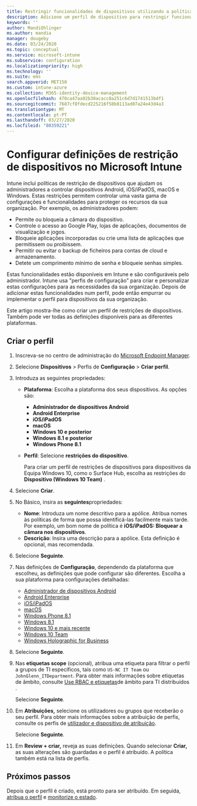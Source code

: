 ```yaml
---
title: Restringir funcionalidades de dispositivos utilizando a política no Microsoft Intune - Azure  Microsoft Docs
description: Adicione um perfil de dispositivo para restringir funcionalidades no administrador de dispositivos Android, Android Enterprise, macOS, iOS, iPadOS, Windows Phone e Dispositivos Windows 10 no Microsoft Intune.
keywords: ''
author: MandiOhlinger
ms.author: mandia
manager: dougeby
ms.date: 03/24/2020
ms.topic: conceptual
ms.service: microsoft-intune
ms.subservice: configuration
ms.localizationpriority: high
ms.technology: ''
ms.suite: ems
search.appverid: MET150
ms.custom: intune-azure
ms.collection: M365-identity-device-management
ms.openlocfilehash: 470ca47aa92b30acacc8a251c6d7d1741513bdf1
ms.sourcegitcommit: 7687cf8fdecd225216f58b8113ad07a24e43d4a3
ms.translationtype: MT
ms.contentlocale: pt-PT
ms.lasthandoff: 03/27/2020
ms.locfileid: "80359221"
---
```

# <a name="configure-device-restriction-settings-in-microsoft-intune"></a>Configurar definições de restrição de dispositivos no Microsoft Intune

Intune inclui políticas de restrição de dispositivos que ajudam os administradores a controlar dispositivos Android, iOS/iPadOS, macOS e Windows. Estas restrições permitem controlar uma vasta gama de configurações e funcionalidades para proteger os recursos da sua organização. Por exemplo, os administradores podem:

- Permite ou bloqueia a câmara do dispositivo.
- Controle o acesso ao Google Play, lojas de aplicações, documentos de visualização e jogos.
- Bloqueie aplicações incorporadas ou crie uma lista de aplicações que permitissem ou proibissem.
- Permitir ou evitar o backup de ficheiros para contas de cloud e armazenamento.
- Detete um comprimento mínimo de senha e bloqueie senhas simples.

Estas funcionalidades estão disponíveis em Intune e são configuráveis pelo administrador. Intune usa "perfis de configuração" para criar e personalizar estas configurações para as necessidades da sua organização. Depois de adicionar estas funcionalidades num perfil, pode então empurrar ou implementar o perfil para dispositivos da sua organização.

Este artigo mostra-lhe como criar um perfil de restrições de dispositivos. Também pode ver todas as definições disponíveis para as diferentes plataformas.

## <a name="create-the-profile"></a>Criar o perfil

1. Inscreva-se no centro de administração do [Microsoft Endpoint Manager](https://go.microsoft.com/fwlink/?linkid=2109431).
2. Selecione **Dispositivos** > Perfis de **Configuração** > **Criar perfil**.
3. Introduza as seguintes propriedades:

    - **Plataforma**: Escolha a plataforma dos seus dispositivos. As opções são:  

        - **Administrador de dispositivos Android**
        - **Android Enterprise**
        - **iOS/iPadOS**
        - **macOS**
        - **Windows 10 e posterior**
        - **Windows 8.1 e posterior**
        - **Windows Phone 8.1**

    - **Perfil**: Selecione **restrições do dispositivo**.

        Para criar um perfil de restrições de dispositivos para dispositivos da Equipa Windows 10, como o Surface Hub, escolha as restrições do **Dispositivo (Windows 10 Team)** .

4. Selecione **Criar**.
5. No Básico, insira as **seguintes**propriedades:

    - **Nome**: Introduza um nome descritivo para a apólice. Atribua nomes às políticas de forma que possa identificá-las facilmente mais tarde. Por exemplo, um bom nome de política é **iOS/iPadOS: Bloquear a câmara nos dispositivos**.
    - **Descrição**: Insira uma descrição para a apólice. Esta definição é opcional, mas recomendada.

6. Selecione **Seguinte**.

7. Nas definições de **Configuração**, dependendo da plataforma que escolheu, as definições que pode configurar são diferentes. Escolha a sua plataforma para configurações detalhadas:

    - [Administrador de dispositivos Android](device-restrictions-android.md)
    - [Android Enterprise](device-restrictions-android-for-work.md)
    - [iOS/iPadOS](device-restrictions-ios.md)
    - [macOS](device-restrictions-macos.md)
    - [Windows Phone 8.1](device-restrictions-windows-phone-8-1.md)
    - [Windows 8.1](device-restrictions-windows-8-1.md)
    - [Windows 10 e mais recente](device-restrictions-windows-10.md)
    - [Windows 10 Team](device-restrictions-windows-10-teams.md)
    - [Windows Holographic for Business](device-restrictions-windows-holographic.md)

8. Selecione **Seguinte**.
9. Nas **etiquetas scope** (opcional), atribua uma etiqueta para filtrar o perfil a grupos de TI específicos, tais como `US-NC IT Team` ou `JohnGlenn_ITDepartment`. Para obter mais informações sobre etiquetas de âmbito, consulte [Use RBAC e etiquetas](../fundamentals/scope-tags.md)de âmbito para TI distribuídos .

    Selecione **Seguinte**.

10. Em **Atribuições,** selecione os utilizadores ou grupos que receberão o seu perfil. Para obter mais informações sobre a atribuição de perfis, consulte os perfis de [utilizador e dispositivo de atribuição](device-profile-assign.md).

    Selecione **Seguinte**.

11. Em **Review + criar,** reveja as suas definições. Quando selecionar **Criar,** as suas alterações são guardadas e o perfil é atribuído. A política também está na lista de perfis.

## <a name="next-steps"></a>Próximos passos

Depois que o perfil é criado, está pronto para ser atribuído. Em seguida, [atribua o perfil](device-profile-assign.md) e [monitorize o estado](device-profile-monitor.md).

<!--  Removing image as part of design review; retaining source until we known the disposition.

## Example of device restriction settings

In this high-level example, you'll create a device restriction policy that blocks the use of the built-in camera app on Android devices.

![How to disable the camera on Android devices](./media/device-restrictions-configure/disable-android-camera.png)

-->
